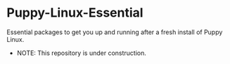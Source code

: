 # Puppy-Linux-Essential
Essential packages to get you up and running after a fresh install of Puppy Linux.

* NOTE: This repository is under construction.
